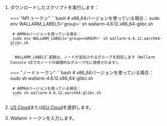 1. ダウンロードしたスクリプトを実行します：

    === "API トークン"
        ```bash
        # x86_64バージョンを使っている場合：
        sudo env WALLARM_LABELS='group=<GROUP>' sh wallarm-4.6.12.x86_64-glibc.sh

        # ARM64バージョンを使っている場合：
        sudo env WALLARM_LABELS='group=<GROUP>' sh wallarm-4.6.12.aarch64-glibc.sh
        ```        

        `WALLARM_LABELS`変数は、ノードが追加されるグループを設定します（Wallarm Console UIでのノードの論理的なグループ化に使用されます）。

    === "ノードトークン"
        ```bash
        # x86_64バージョンを使っている場合：
        sudo sh wallarm-4.6.12.x86_64-glibc.sh

        # ARM64バージョンを使っている場合：
        sudo sh wallarm-4.6.12.aarch64-glibc.sh
        ```

1. [US Cloud](https://us1.my.wallarm.com/)または[EU Cloud](https://my.wallarm.com/)を選択します。
1. Wallarm トークンを入力します。